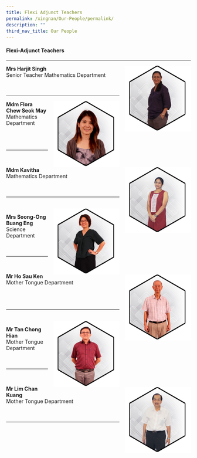 ```yaml
---
title: Flexi Adjunct Teachers
permalink: /xingnan/Our-People/permalink/
description: ""
third_nav_title: Our People
---
```

#### Flexi-Adjunct Teachers
***
<img src="/images/Our%20Staff/06%20Flexi%20Adjunct/FL1.jpg" style="width:180px;height:180px;margin-left:15px;" align = "right"> **Mrs Harjit Singh**<br>
Senior Teacher 
Mathematics Department<br>
<br>
<br>

***

<img src="/images/Our%20Staff/06%20Flexi%20Adjunct/FL2.jpg" style="width:180px;height:180px;margin-left:15px;" align = "right"> **Mdm Flora Chew Seok May** <br>
Mathematics Department
<br>
<br>
<br>
<br>
***
<br>
<img src="/images/Our%20Staff/06%20Flexi%20Adjunct/FL6.jpg" style="width:180px;height:180px;margin-left:15px;" align = "right"> 

**Mdm Kavitha**<br>Mathematics Department
<br>
<br>
<br>

* * *

<br>
<img src="/images/Our%20Staff/06%20Flexi%20Adjunct/FL3.jpg" style="width:180px;height:180px;margin-left:15px;" align = "right"> 


**Mrs Soong-Ong Buang Eng**<br>
Science Department
<br>
<br>
<br>

* * *

<br>
<img src="/images/Our%20Staff/06%20Flexi%20Adjunct/FL4.jpg" style="width:180px;height:180px;margin-left:15px;" align = "right"> 

**Mr Ho Sau Ken**<br>
Mother Tongue Department
<br>
<br>
<br>
<br>

* * *

<br>
<img src="/images/Our%20Staff/06%20Flexi%20Adjunct/FL5.jpg" style="width:180px;height:180px;margin-left:15px;" align = "right"> 

**Mr Tan Chong Hian**<br>Mother Tongue Department
<br>
<br>
<br>



***

<br>
<img src="/images/Our%20Staff/06%20Flexi%20Adjunct/FL7.jpg" style="width:180px;height:180px;margin-left:15px;" align = "right"> 

**Mr Lim Chan Kuang**<br>Mother Tongue Department
<br>
<br>
<br>

***